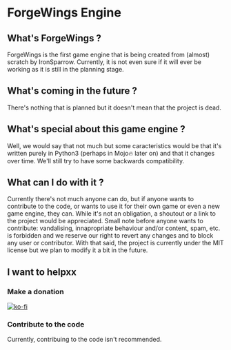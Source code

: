 # ForgeWings Engine

## What's ForgeWings ?

  ForgeWings is the first game engine that is being created from (almost) scratch by IronSparrow. Currently, it is not even sure if it will ever be working as it is still in the planning stage.

## What's coming in the future ?

  There's nothing that is planned but it doesn't mean that the project is dead.

## What's special about this game engine ?

  Well, we would say that not much but some caracteristics would be that it's written purely in Python3 (perhaps in Mojo🔥 later on) and that it changes over time. We'll still try to have some backwards compatibility.

## What can I do with it ?

  Currently there's not much anyone can do, but if anyone wants to contribute to the code, or wants to use it for their own game or even a new game engine, they can. While it's not an obligation, a shoutout or a link to the project would be appreciated.
  Small note before anyone wants to contribute: vandalising, innapropriate behaviour and/or content, spam, etc. is forbidden and we reserve our right to revert any changes and to block any user or contributor.
  With that said, the project is currently under the MIT license but we plan to modify it a bit in the future.
  
## I want to helpxx

### Make a donation

[![ko-fi](https://ko-fi.com/img/githubbutton_sm.svg)](https://ko-fi.com/V7V0LFW8Y)

### Contribute to the code

  Currently, contribuing to the code isn't recommended.
  